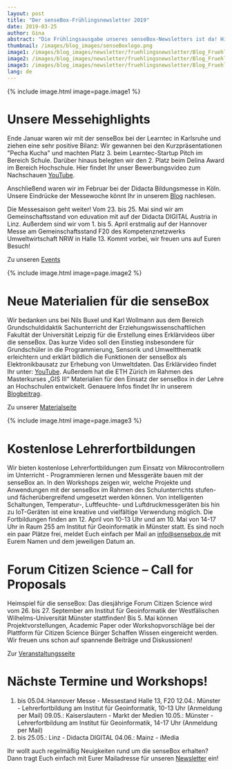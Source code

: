 ```yaml
---
layout: post
title: "Der senseBox-Frühlingsnewsletter 2019"
date: 2019-03-25
author: Gina
abstract: "Die Frühlingsausgabe unseres senseBox-Newsletters ist da! Hier erfahrt Ihr, was es Neues von der senseBox gibt."
thumbnail: /images/blog_images/senseBoxlogo.png
image1: /images/blog_images/newsletter/fruehlingsnewsletter/Blog_Fruehlingsnewsletter1.jpg
image2: /images/blog_images/newsletter/fruehlingsnewsletter/Blog_Fruehlingsnewsletter2.png
image3: /images/blog_images/newsletter/fruehlingsnewsletter/Blog_Fruehlingsnewsletter3.jpg
lang: de
---
```


{% include image.html image=page.image1 %}

Unsere Messehighlights
============
Ende Januar waren wir mit der senseBox bei der Learntec in Karlsruhe und ziehen eine sehr positive Bilanz: Wir gewannen bei den Kurzpräsentationen "Pecha Kucha" und machten Platz 3. beim Learntec-Startup Pitch im Bereich Schule. Darüber hinaus belegten wir den 2. Platz beim Delina Award im Bereich Hochschule. Hier findet Ihr unser Bewerbungsvideo zum Nachschauen [YouTube](https://www.youtube.com/watch?v=98bHBH4WApI).

Anschließend waren wir im Februar bei der Didacta Bildungsmesse in Köln. Unsere Eindrücke der Messewoche könnt Ihr in unserem [Blog](https://sensebox.de/blog/2019-02-26-Didacta19) nachlesen.

Die Messesaison geht weiter! Vom 23. bis 25. Mai sind wir am Gemeinschaftsstand von eduvation mit auf der Didacta DIGITAL Austria in Linz. Außerdem sind wir vom 1. bis 5. April erstmalig auf der Hannover Messe am Gemeinschaftsstand F20 des Kompetenznetzwerks Umweltwirtschaft NRW in Halle 13. Kommt vorbei, wir freuen uns auf Euren Besuch!

Zu unseren [Events](https://sensebox.de/#newsletter)

{% include image.html image=page.image2 %}

Neue Materialien für die senseBox
============
Wir bedanken uns bei Nils Buxel und Karl Wollmann aus dem Bereich Grundschuldidaktik Sachunterricht der Erziehungswissenschaftlichen Fakultät der Universität Leipzig für die Erstellung eines Erklärvideos über die senseBox. Das kurze Video soll den Einstieg insbesondere für Grundschüler in die Programmierung, Sensorik und Umweltthematik erleichtern und erklärt bildlich die Funktionen der senseBox als Elektronikbausatz zur Erhebung von Umweltdaten. Das Erklärvideo findet Ihr unter: [YouTube](https://www.youtube.com/watch?v=sf3RzXq6iVo&t=1s). Außerdem hat die ETH Zürich im Rahmen des Masterkurses „GIS III“ Materialien für den Einsatz der senseBox in der Lehre an Hochschulen entwickelt. Genauere Infos findet Ihr in unserem [Blogbeitrag](https://sensebox.de/blog/2019-01-19-senseBox_Hochschule). 

Zu unserer [Materialseite](https://sensebox.de/de/material)

{% include image.html image=page.image3 %}

Kostenlose Lehrerfortbildungen
============
Wir bieten kostenlose Lehrerfortbildungen zum Einsatz von Mikrocontrollern im Unterricht - Programmieren lernen und Messgeräte bauen mit der senseBox an. In den Workshops zeigen wir, welche Projekte und Anwendungen mit der senseBox im Rahmen des Schulunterrichts stufen- und fächerübergreifend umgesetzt werden können. Von intelligenten Schaltungen, Temperatur-, Luftfeuchte- und Luftdruckmessgeräten bis hin zu IoT-Geräten ist eine kreative und vielfältige Verwendung möglich. Die Fortbildungen finden am 12. April von 10-13 Uhr und am 10. Mai von 14-17 Uhr in Raum 255 am Institut für Geoinformatik in Münster statt. Es sind noch ein paar Plätze frei, meldet Euch einfach per Mail an info@sensebox.de mit Eurem Namen und dem jeweiligen Datum an.

Forum Citizen Science – Call for Proposals
============
Heimspiel für die senseBox: Das diesjährige Forum Citizen Science wird vom 26. bis 27. September am Institut für Geoinformatik der Westfälischen Wilhelms-Universität Münster stattfinden! Bis 5. Mai können Projektvorstellungen, Academic Paper oder Workshopvorschläge bei der Plattform für Citizen Science Bürger Schaffen Wissen eingereicht werden. Wir freuen uns schon auf spannende Beiträge und Diskussionen!  

Zur [Veranstaltungsseite](https://www.buergerschaffenwissen.de/citizen-science/veranstaltungen/forum-citizen-science-2019/call?fbclid=IwAR1PTh9__dsj9M2NmhAMA6xixR_HP6rLCJJuZeTruFkmzc3HxemLn5sxFnY)

Nächste Termine und Workshops!
============
01. bis 05.04.:Hannover Messe - Messestand Halle 13, F20
12.04.: Münster - Lehrerfortbildung am Institut für Geoinformatik, 10-13 Uhr (Anmeldung per Mail)
09.05.: Kaiserslautern - Markt der Medien 
10.05.: Münster - Lehrerfortbildung am Institut für Geoinformatik, 14-17 Uhr (Anmeldung per Mail)
23. bis 25.05.: Linz - Didacta DIGITAL
04.06.: Mainz - iMedia

Ihr wollt auch regelmäßig Neuigkeiten rund um die senseBox erhalten? Dann tragt Euch einfach mit Eurer Mailadresse für unseren [Newsletter](https://sensebox.de/#newsletter) ein!
